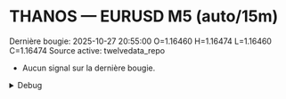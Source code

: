 # THANOS — EURUSD M5 (auto/15m)
Dernière bougie: 2025-10-27 20:55:00  O=1.16460  H=1.16474  L=1.16460  C=1.16474
Source active: twelvedata_repo

- Aucun signal sur la dernière bougie.

<details><summary>Debug</summary>

- TD_API_KEY manquant.

</details>